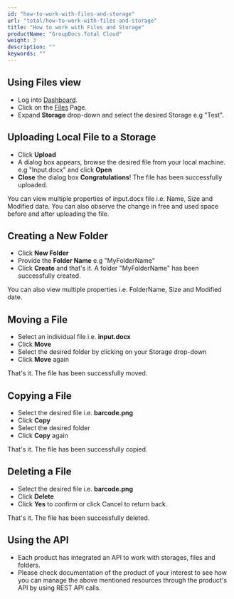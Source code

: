 ```yaml
---
id: "how-to-work-with-files-and-storage"
url: "total/how-to-work-with-files-and-storage"
title: "How to work with Files and Storage"
productName: "GroupDocs.Total Cloud"
weight: 3
description: ""
keywords: ""
---
```


## Using **Files** view

* Log into [Dashboard](https://dashboard.groupdocs.cloud).
* Click on the [Files](https://dashboard.groupdocs.cloud/files) Page.
* Expand **Storage** drop-down and select the desired Storage e.g "Test".

## Uploading Local File to a **Storage**

* Click **Upload**
* A dialog box appears, browse the desired file from your local machine. e.g "Input.docx" and click **Open**
* **Close** the dialog box
**Congratulations**! The file has been successfully uploaded.

You can view multiple properties of input.docx file i.e. Name, Size and Modified date.
You can also observe the change in free and used space before and after uploading the file.

## Creating a New Folder

* Click **New Folder**
* Provide the **Folder Name** e.g "MyFolderName"
* Click **Create** and that's it. A folder "MyFolderName" has been successfully created.  

You can also view multiple properties i.e. FolderName, Size and Modified date.

## Moving a File

* Select an individual file i.e. **input.docx**
* Click **Move**
* Select the desired folder by clicking on your Storage drop-down
* Click **Move** again

That's it. The file has been successfully moved.

## Copying a File

* Select the desired file i.e. **barcode.png**
* Click **Copy**
* Select the desired folder
* Click **Copy** again

That's it. The file has been successfully copied.

## Deleting a File

* Select the desired file i.e. **barcode.png**
* Click **Delete**
* Click **Yes** to confirm or click Cancel to return back.

That's it. The file has been successfully deleted.

## Using the API

* Each product has integrated an API to work with storages, files and folders.
* Please check documentation of the product of your interest to see how you can manage the above mentioned resources through the product's API by using REST API calls.